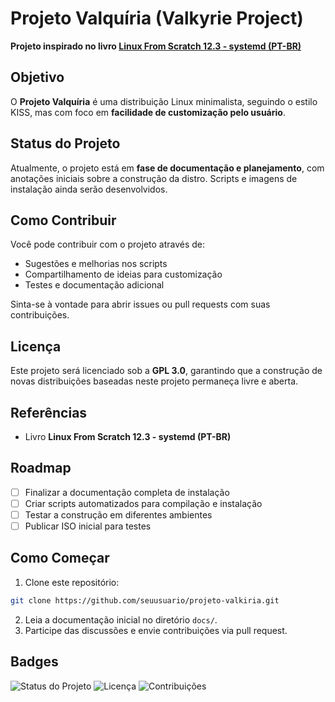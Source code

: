 # Projeto Valquíria (Valkyrie Project)

**Projeto inspirado no livro [Linux From Scratch 12.3 - systemd (PT-BR)](https://www.linuxfromscratch.org/lfs/)**

## Objetivo
O **Projeto Valquíria** é uma distribuição Linux minimalista, seguindo o estilo KISS, mas com foco em **facilidade de customização pelo usuário**.

## Status do Projeto
Atualmente, o projeto está em **fase de documentação e planejamento**, com anotações iniciais sobre a construção da distro. Scripts e imagens de instalação ainda serão desenvolvidos.

## Como Contribuir
Você pode contribuir com o projeto através de:
- Sugestões e melhorias nos scripts
- Compartilhamento de ideias para customização
- Testes e documentação adicional

Sinta-se à vontade para abrir issues ou pull requests com suas contribuições.

## Licença
Este projeto será licenciado sob a **GPL 3.0**, garantindo que a construção de novas distribuições baseadas neste projeto permaneça livre e aberta.

## Referências
- Livro **Linux From Scratch 12.3 - systemd (PT-BR)**

## Roadmap
- [ ] Finalizar a documentação completa de instalação
- [ ] Criar scripts automatizados para compilação e instalação
- [ ] Testar a construção em diferentes ambientes
- [ ] Publicar ISO inicial para testes

## Como Começar
1. Clone este repositório:
```bash
git clone https://github.com/seuusuario/projeto-valkiria.git
```
2. Leia a documentação inicial no diretório `docs/`.
3. Participe das discussões e envie contribuições via pull request.

## Badges
![Status do Projeto](https://img.shields.io/badge/status-planning-yellow)
![Licença](https://img.shields.io/badge/license-GPL%203.0-blue)
![Contribuições](https://img.shields.io/badge/contributions-welcome-green)
